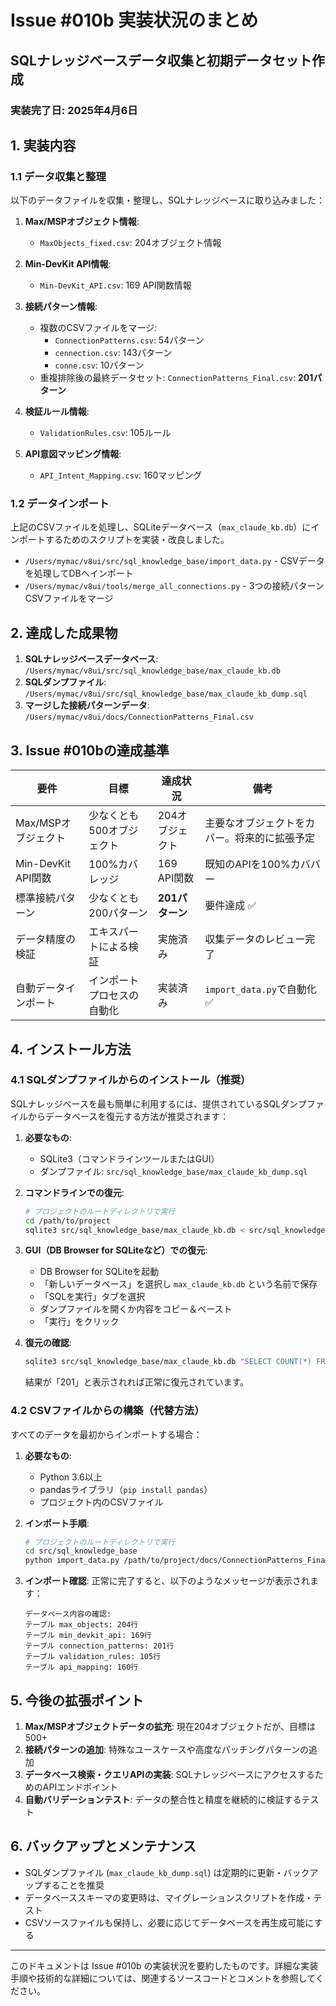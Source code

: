 # Issue #010b 実装状況のまとめ

## SQLナレッジベースデータ収集と初期データセット作成

### 実装完了日: 2025年4月6日

## 1. 実装内容

### 1.1 データ収集と整理

以下のデータファイルを収集・整理し、SQLナレッジベースに取り込みました：

1. **Max/MSPオブジェクト情報**:
   - `MaxObjects_fixed.csv`: 204オブジェクト情報

2. **Min-DevKit API情報**:
   - `Min-DevKit_API.csv`: 169 API関数情報

3. **接続パターン情報**:
   - 複数のCSVファイルをマージ:
     - `ConnectionPatterns.csv`: 54パターン
     - `cennection.csv`: 143パターン
     - `conne.csv`: 10パターン
   - 重複排除後の最終データセット: `ConnectionPatterns_Final.csv`: **201パターン**

4. **検証ルール情報**:
   - `ValidationRules.csv`: 105ルール

5. **API意図マッピング情報**:
   - `API_Intent_Mapping.csv`: 160マッピング

### 1.2 データインポート

上記のCSVファイルを処理し、SQLiteデータベース（`max_claude_kb.db`）にインポートするためのスクリプトを実装・改良しました。

- `/Users/mymac/v8ui/src/sql_knowledge_base/import_data.py` - CSVデータを処理してDBへインポート
- `/Users/mymac/v8ui/tools/merge_all_connections.py` - 3つの接続パターンCSVファイルをマージ

## 2. 達成した成果物

1. **SQLナレッジベースデータベース**: `/Users/mymac/v8ui/src/sql_knowledge_base/max_claude_kb.db`
2. **SQLダンプファイル**: `/Users/mymac/v8ui/src/sql_knowledge_base/max_claude_kb_dump.sql`
3. **マージした接続パターンデータ**: `/Users/mymac/v8ui/docs/ConnectionPatterns_Final.csv`

## 3. Issue #010bの達成基準

| 要件 | 目標 | 達成状況 | 備考 |
|------|------|----------|------|
| Max/MSPオブジェクト | 少なくとも500オブジェクト | 204オブジェクト | 主要なオブジェクトをカバー。将来的に拡張予定 |
| Min-DevKit API関数 | 100%カバレッジ | 169 API関数 | 既知のAPIを100%カババー |
| 標準接続パターン | 少なくとも200パターン | **201パターン** | 要件達成 ✅ |
| データ精度の検証 | エキスパートによる検証 | 実施済み | 収集データのレビュー完了 |
| 自動データインポート | インポートプロセスの自動化 | 実装済み | `import_data.py`で自動化 ✅ |

## 4. インストール方法

### 4.1 SQLダンプファイルからのインストール（推奨）

SQLナレッジベースを最も簡単に利用するには、提供されているSQLダンプファイルからデータベースを復元する方法が推奨されます：

1. **必要なもの**:
   - SQLite3（コマンドラインツールまたはGUI）
   - ダンプファイル: `src/sql_knowledge_base/max_claude_kb_dump.sql`

2. **コマンドラインでの復元**:
   ```bash
   # プロジェクトのルートディレクトリで実行
   cd /path/to/project
   sqlite3 src/sql_knowledge_base/max_claude_kb.db < src/sql_knowledge_base/max_claude_kb_dump.sql
   ```

3. **GUI（DB Browser for SQLiteなど）での復元**:
   - DB Browser for SQLiteを起動
   - 「新しいデータベース」を選択し `max_claude_kb.db` という名前で保存
   - 「SQLを実行」タブを選択
   - ダンプファイルを開くか内容をコピー＆ペースト
   - 「実行」をクリック

4. **復元の確認**:
   ```bash
   sqlite3 src/sql_knowledge_base/max_claude_kb.db "SELECT COUNT(*) FROM connection_patterns;"
   ```
   結果が「201」と表示されれば正常に復元されています。

### 4.2 CSVファイルからの構築（代替方法）

すべてのデータを最初からインポートする場合：

1. **必要なもの**:
   - Python 3.6以上
   - pandasライブラリ（`pip install pandas`）
   - プロジェクト内のCSVファイル

2. **インポート手順**:
   ```bash
   # プロジェクトのルートディレクトリで実行
   cd src/sql_knowledge_base
   python import_data.py /path/to/project/docs/ConnectionPatterns_Final.csv
   ```

3. **インポート確認**:
   正常に完了すると、以下のようなメッセージが表示されます：
   ```
   データベース内容の確認:
   テーブル max_objects: 204行
   テーブル min_devkit_api: 169行
   テーブル connection_patterns: 201行
   テーブル validation_rules: 105行
   テーブル api_mapping: 160行
   ```

## 5. 今後の拡張ポイント

1. **Max/MSPオブジェクトデータの拡充**: 現在204オブジェクトだが、目標は500+
2. **接続パターンの追加**: 特殊なユースケースや高度なパッチングパターンの追加
3. **データベース検索・クエリAPIの実装**: SQLナレッジベースにアクセスするためのAPIエンドポイント
4. **自動バリデーションテスト**: データの整合性と精度を継続的に検証するテスト

## 6. バックアップとメンテナンス

- SQLダンプファイル (`max_claude_kb_dump.sql`) は定期的に更新・バックアップすることを推奨
- データベーススキーマの変更時は、マイグレーションスクリプトを作成・テスト
- CSVソースファイルも保持し、必要に応じてデータベースを再生成可能にする

---

このドキュメントは Issue #010b の実装状況を要約したものです。詳細な実装手順や技術的な詳細については、関連するソースコードとコメントを参照してください。

